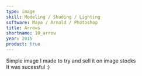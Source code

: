 ```yaml
---
type: image
skill: Modeling / Shading / Lighting
software: Maya / Arnold / Photoshop
title: Arrows
shortname: 10_arrow
year: 2015
product: true
---
```


Simple image I made to try and sell it on image stocks<br>
It was sucessful :)